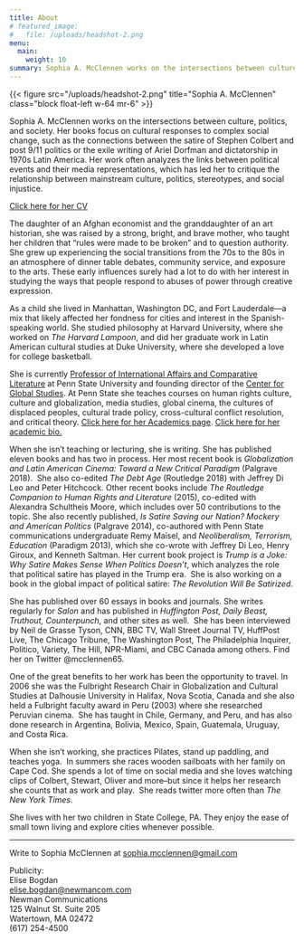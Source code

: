```yaml
---
title: About
# featured_image:
#   file: /uploads/headshot-2.png
menu:
  main: 
    weight: 10
summary: Sophia A. McClennen works on the intersections between culture, politics, and society. Her books focus on cultural responses to complex social change, such as the connections between the satire of Stephen Colbert and post 9/11 politics or the exile writing of Ariel Dorfman and dictatorship in 1970s Latin America. Her work often analyzes the links between political events and their media representations, which has led her to critique the relationship between mainstream culture, political praxis, stereotypes, and social injustice.
---
```


{{< figure src="/uploads/headshot-2.png" title="Sophia A. McClennen" class="block float-left w-64 mr-6" >}} 

Sophia A. McClennen works on the intersections between culture, politics, and society. Her books focus on cultural responses to complex social change, such as the connections between the satire of Stephen Colbert and post 9/11 politics or the exile writing of Ariel Dorfman and dictatorship in 1970s Latin America. Her work often analyzes the links between political events and their media representations, which has led her to critique the relationship between mainstream culture, politics, stereotypes, and social injustice.

[Click here for her CV](https://www.dropbox.com/s/a6m5aokh8jj3rfs/cv%202019.pdf?dl=0)

The daughter of an Afghan economist and the granddaughter of an art historian, she was raised by a strong, bright, and brave mother, who taught her children that “rules were made to be broken” and to question authority. She grew up experiencing the social transitions from the 70s to the 80s in an atmosphere of dinner table debates, community service, and exposure to the arts. These early influences surely had a lot to do with her interest in studying the ways that people respond to abuses of power through creative expression.

As a child she lived in Manhattan, Washington DC, and Fort Lauderdale—a mix that likely affected her fondness for cities and interest in the Spanish-speaking world. She studied philosophy at Harvard University, where she worked on *The Harvard Lampoon*, and did her graduate work in Latin American cultural studies at Duke University, where she developed a love for college basketball.

She is currently [Professor of International Affairs and Comparative Literature](http://sia.psu.edu/faculty/sophia_mcclennen) at Penn State University and founding director of the [Center for Global Studies](http://cgs.psu.edu/). At Penn State she teaches courses on human rights culture, culture and globalization, media studies, global cinema, the cultures of displaced peoples, cultural trade policy, cross-cultural conflict resolution, and critical theory. [Click here for her Academics page](http://sophiamcclennen.com/academics/ "Academics"). [Click here for her academic bio.](http://sia.psu.edu/faculty/sophia_mcclennen)

When she isn’t teaching or lecturing, she is writing. She has published eleven books and has two in process. Her most recent book is *Globalization and Latin American Cinema: Toward a New Critical Paradigm* (Palgrave 2018).&nbsp; She also co-edited *The Debt Age* (Routledge 2018) with Jeffrey Di Leo and Peter Hitchcock. Other recent books include&nbsp;*The Routledge Companion to Human Rights and Literature*&nbsp;(2015), co-edited with Alexandra Schultheis Moore, which includes over 50 contributions to the topic. She also recently published,&nbsp;*Is Satire Saving our Nation? Mockery and American Politics&nbsp;*(Palgrave 2014), co-authored with Penn State communications undergraduate Remy Maisel, and&nbsp;*Neoliberalism, Terrorism, Education&nbsp;*(Paradigm 2013), which she co-wrote with Jeffrey Di Leo, Henry Giroux, and Kenneth Saltman. Her current book project is&nbsp;*Trump is a Joke: Why Satire Makes Sense When Politics Doesn’t*, which analyzes the role that political satire has played in the Trump era.&nbsp; She is also working on a book in the global impact of political satire: *The Revolution Will Be Satirized*.

She has published over 60 essays in books and journals. She writes regularly for&nbsp;*Salon*&nbsp;and has published in&nbsp;*Huffington Post, Daily Beast, Truthout, Counterpunch*, and other sites as well. &nbsp;She has been interviewed by Neil de Grasse Tyson, CNN, BBC TV, Wall Street Journal TV, HuffPost Live, The Chicago Tribune, The Washington Post, The Philadelphia Inquirer, Politico, Variety, The Hill, NPR-Miami, and CBC Canada among others. Find her on Twitter @mcclennen65.

One of the great benefits to her work has been the opportunity to travel. In 2006 she was the Fulbright Research Chair in Globalization and Cultural Studies at Dalhousie University in Halifax, Nova Scotia, Canada and she also held a Fulbright faculty award in Peru (2003) where she researched Peruvian cinema.&nbsp; She has taught in Chile, Germany, and Peru, and has also done research in Argentina, Bolivia, Mexico, Spain, Guatemala, Uruguay, and Costa Rica.

When she isn’t working, she practices Pilates, stand up paddling, and teaches yoga.&nbsp; In summers she races wooden sailboats with her family on Cape Cod. She spends a lot of time on social media and she loves watching clips of Colbert, Stewart, Oliver and more–but since it helps her research she counts that as work and play.&nbsp; She reads twitter more often than *The New York Times*.

She lives with her two children in State College, PA. They enjoy the ease of small town living and explore cities whenever possible.

---

Write to Sophia McClennen at [sophia.mcclennen@gmail.com](mailto:sophia.mcclennen@gmail.com)

Publicity:<br>Elise Bogdan<br>elise.bogdan@newmancom.com<br>Newman Communications<br>125 Walnut St. Suite 205<br>Watertown, MA 02472<br>(617) 254-4500